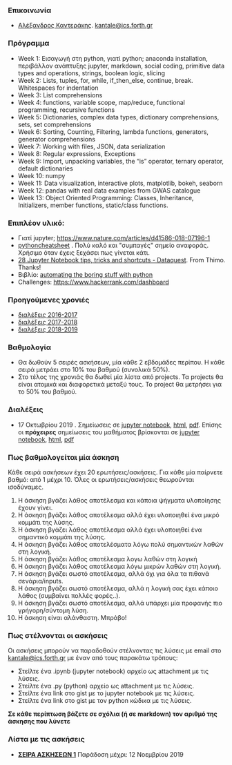 ### Επικοινωνία
* [Αλέξανδρος Καντεράκης](https://www.ics.forth.gr/cbml/index_main.php?l=e&c=730). [kantale@ics.forth.gr](kantale@ics.forth.gr)

### Πρόγραμμα 
* Week 1: Εισαγωγή στη python, γιατί python; anaconda installation, περιβάλλον ανάπτυξης jupyter, markdown, social coding, primitive data types and operations, strings, boolean logic, slicing
* Week 2: Lists, tuples, for, while, if_then_else, continue, break. Whitespaces for indentation
* Week 3: List comprehensions
* Week 4: functions, variable scope, map/reduce, functional programming, recursive functions
* Week 5: Dictionaries, complex data types, dictionary comprehensions, sets, set comprehensions
* Week 6: Sorting, Counting, Filtering, lambda functions, generators, generator comprehensions
* Week 7: Working with files, JSON, data serialization
* Week 8: Regular expressions, Exceptions
* Week 9: Import, unpacking variables, the “is” operator, ternary operator, default dictionaries
* Week 10: numpy
* Week 11: Data visualization, interactive plots, matplotlib, bokeh, seaborn
* Week 12: pandas with real data examples from GWAS catalogue
* Week 13: Object Oriented Programming: Classes, Inheritance, Initializers, member functions, static/class functions.

### Επιπλέον υλικό:
* Γιατί jupyter; https://www.nature.com/articles/d41586-018-07196-1 
* [pythoncheatsheet](https://www.pythoncheatsheet.org/) . Πολύ καλό και "συμπαγές" σημείο αναφοράς. Χρήσιμο όταν έχεις ξεχάσει πως γίνεται κάτι. 
* [28 Jupyter Notebook tips, tricks and shortcuts - Dataquest](https://www.dataquest.io/blog/jupyter-notebook-tips-tricks-shortcuts/). From Thimo. Thanks!
* Βιβλίο: [automating the boring stuff with python](https://automatetheboringstuff.com/)
* Challenges: https://www.hackerrank.com/dashboard

### Προηγούμενες χρονιές
* [διαλέξεις 2016-2017](https://gist.github.com/kantale/c94e9559cc408a986638794ede47f9d5)
* [διαλέξεις 2017-2018](https://gist.github.com/kantale/7a84e046fca8eba6bf11035b49be00ce)
* [διαλέξεις 2018-2019](https://gist.github.com/kantale/b726b3ac17fbb00eb21fec8e262967ec)

### Βαθμολογία
* Θα δωθούν 5 σειρές ασκήσεων, μία κάθε 2 εβδομάδες περίπου. Η κάθε σειρά μετράει στο 10% του βαθμού (συνολικά 50%).
* Στο τέλος της χρονιάς θα δωθεί μία λίστα από projects. Τα projects θα είναι ατομικά και διαφoρετικά μεταξύ τους. Το project θα μετρήσει για το 50% του βαθμού. 

### Διαλέξεις 
* 17 Οκτωβρίου 2019 . Σημείωσεις σε [jupyter notebook](lesson_1.ipynb), [html](lesson_1.html), [pdf](lesson_1.pdf). Επίσης  οι **πρόχειρες** σημείωσεις του μαθήματος βρίσκονται σε [jupyter notebook](lesson_1_2019.ipynb), [html](lesson_1_2019.html), [pdf](lesson_1_2019.pdf)

### Πως βαθμολογείται μία άσκηση
Κάθε σειρά ασκήσεων έχει 20 ερωτήσεις/ασκήσεις. Για κάθε μία παίρνετε βαθμό: από 1 μέχρι 10. Όλες οι ερωτήσεις/ασκήσεις θεωρούνται ισοδύναμες. 

1. Η άσκηση βγάζει λάθος αποτέλεσμα και κάποια ψήγματα υλοποίησης έχουν γίνει.
2. Η άσκηση βγάζει λάθος αποτέλεσμα αλλά έχει υλοποιηθεί ένα μικρό κομμάτι της λύσης.
3. Η άσκηση βγάζει λάθος αποτέλεσμα αλλά έχει υλοποιηθεί ένα σημαντικό κομμάτι της λύσης.
4. Η άσκηση βγάζει λάθος αποτελέσματα λόγω πολύ σημαντικών λαθών στη λογική.
5. Η άσκηση βγάζει λάθος αποτέλεσμα λογω λαθών στη λογική
6. Η άσκηση βγάζει λάθος αποτέλεσμα λόγω μικρών λαθών στη λογική. 
7. H άσκηση βγάζει σωστό αποτέλεσμα, αλλά όχι για όλα τα πιθανά σενάρια/inputs. 
8. Η άσκηση βγάζει σωστό αποτέλεσμα, αλλά η λογική σας έχει κάποιο λάθος (συμβαίνει πολλές φορές..). 
9. Η άσκηση βγάζει σωστό αποτέλεσμα, αλλά υπάρχει μία προφανής πιο γρήγορη/σύντομη λύση.
10. Η άσκηση είναι αλάνθαστη. Μπράβο!

### Πως στέλνονται οι ασκήσεις
Οι ασκήσεις μπορούν να παραδοθούν στέλνοντας τις λύσεις με email στο [kantale@ics.forth.gr](mailto:kantale@ics.forth.gr) με έναν από τους παρακάτω τρόπους:

   * Στείλτε ένα .ipynb (jupyter notebook) αρχείο ως attachment με τις λύσεις.
   * Στείλτε ένα .py (python) αρχείο ως attachment με τις λύσεις.
   * Στείλτε ένα link στο gist με το jupyter notebook με τις λύσεις. 
   * Στείλτε ένα link στο gist με τον python κώδικα με τις λύσεις.

**Σε κάθε περίπτωση βάζετε σε σχόλια (ή σε markdown) τον αριθμό της άσκησης που λύνετε**

### Λίστα με τις ασκήσεις
* **[ΣΕΙΡΑ ΑΣΚΗΣΕΩΝ 1](assignment_1.md)** Παράδοση μέχρι: 12 Νοεμβρίου 2019

